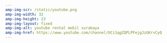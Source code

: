 ```yaml
---
amp-img-scr: /static/youtube.png
amp-img-width: 32
amp-img-height: 23
amp-img-layout: fixed
amp-img-alt: youtube rental mobil surabaya
amp-img-href: https://www.youtube.com/channel/UCi1qgZQPLPFejgJzGKrvCyQ
---
```

